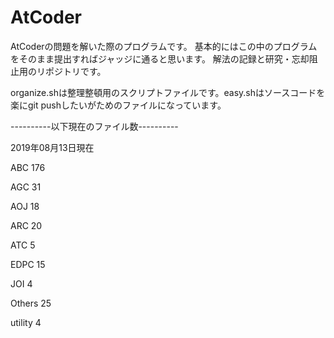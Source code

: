 # AtCoder

AtCoderの問題を解いた際のプログラムです。
基本的にはこの中のプログラムをそのまま提出すればジャッジに通ると思います。
解法の記録と研究・忘却阻止用のリポジトリです。

organize.shは整理整頓用のスクリプトファイルです。easy.shはソースコードを楽にgit pushしたいがためのファイルになっています。


----------以下現在のファイル数----------

2019年08月13日現在


ABC
     176
    
AGC
      31
    
AOJ
      18
    
ARC
      20
    
ATC
       5
    
EDPC
      15
    
JOI
       4
    
Others
      25
    
utility
       4
    
